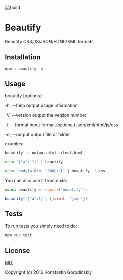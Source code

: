 ![build](https://travis-ci.org/gko/beautify.svg?branch=master)

# Beautify
Beautify CSS/JS/JSON/HTML/XML formats

## Installation

```bash
npm i beautify -g
```

## Usage

beautify [options]:

-h, --help             output usage information

-V, --version          output the version number

-f, --format <format>  input format.(optional) json/xml/html/js/css

-o, --output <file>    output file or folder

examles:
```bash
beautify -o output.html ./test.html
```

```bash
echo '{"a": 1}' | beautify
```

```bash
echo 'body{width: "200px"}' | beautify -f css
```

You can also use it from node:

```javascript
const beautify = require('beautify');

beautify(`{"a":1}`, {format: 'json'})
```

## Tests

To run tests you simply need to do:
```bash
npm run test
```

## License

[MIT](http://opensource.org/licenses/MIT)

Copyright (c) 2016 Konstantin Gorodinskiy